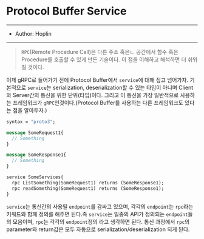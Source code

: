 # Protocol Buffer Service

---

- Author: Hoplin

---

> `RPC`(Remote Procedure Call)은 다른 주소 혹은ㄴ 공간에서 함수 혹은 Procedure를 호출할 수 있게 만든 기술이다. 이 점을 이해하고 해석하면 더 쉬워질 것이다.

이제 gRPC로 들어가기 전에 Protocol Buffer에서 `service`에 대해 짚고 넘어가자. 기본적으로 `service`는 serialization, deserialization할 수 있는 타입이 아니며 Client와 Server간의 통신을 위한 단위(타입)이다. 그리고 이 통신을 가장 일반적으로 사용하는 프레임워크가 `gRPC`인것이다.(Protocol Buffer를 사용하는 다른 프레임워크도 있다는 점을 알아두자.)

```proto
syntax = "proto3";

message SomeRequest1{
  // Something
}

message SomeResponse1{
  // Something
}

service SomeServices{
  rpc ListSomething(SomeRequest1) returns (SomeResponse1);
  rpc readSomething(SomeRequest1) returns (SomeResponse1);
}
```

`service`는 통신간의 사용될 `endpoint`를 감싸고 있으며, 각각의 `endpoint`는 `rpc`라는 키워드와 함께 정의를 해주면 된다.즉 `service`는 일종의 API가 정의되는 `endpoint`들의 모음이며, `rpc`는 각각의 `endpoint`정의 라고 생각하면 된다. 통신 과정에서 `rpc`의 parameter와 return값은 모두 자동으로 serialization/deserialization 되게 된다.
